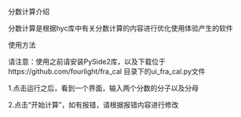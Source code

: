 分数计算介绍

分数计算是根据hyc库中有关分数计算的内容进行优化使用体验产生的软件

使用方法

请注意：使用之前请安装PySide2库，以及下载位于https://github.com/fourlight/fra_cal
目录下的ui_fra_cal.py文件

1.点击运行之后，看到一个界面，输入两个分数的分子以及分母

2.点击“开始计算”，如有报错，请根据报错内容进行修改
